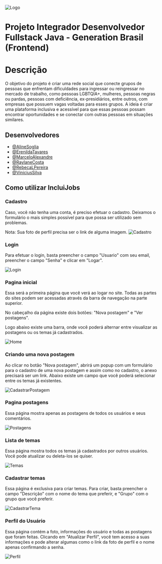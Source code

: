 
![Logo](https://media.discordapp.net/attachments/1094735633810997421/1113462405985480824/logoIncluiJobs2_1atual.png?width=449&height=116)


# Projeto Integrador Desenvolvedor Fullstack Java - Generation Brasil (Frontend)

# Descrição

O objetivo do projeto é criar uma rede social que conecte grupos de pessoas que enfrentam dificuldades para ingressar ou reingressar no mercado de trabalho, como pessoas LGBTQIA+, mulheres, pessoas negras ou pardas, pessoas com deficiência, ex-presidiários, entre outros, com empresas que possuem vagas voltadas para esses grupos. A ideia é criar uma plataforma inclusiva e acessível para que essas pessoas possam encontrar oportunidades e se conectar com outras pessoas em situações similares.


## Desenvolvedores

- [@AlineSoglia](https://github.com/alinesoglia)
- [@ErenildaTavares](https://github.com/ErenildaTavares)
- [@MarceloAlexandre](https://github.com/celoselado)
- [@RaylaneCosta](https://github.com/yarsico)
- [@RebecaLPereira](https://github.com/RebecaLPereira)
- [@ViniciusSilva](https://github.com/VinnyPC)

## Como utilizar IncluiJobs

### Cadastro
Caso, você não tenha uma conta, é preciso efetuar o cadastro. Deixamos o formulário o mais simples possível para que possa ser utilizado sem problemas.

Nota: Sua foto de perfil precisa ser o link de alguma imagem.
![Cadastro](https://i.postimg.cc/yN3dN0Bx/image.png)

### Login

Para efetuar o login, basta preencher o campo "Usuario" com seu email, preencher o campo "Senha" e clicar em "Logar".

![Login](https://i.postimg.cc/MpdRB7hY/image.png)

### Pagina inicial

Essa será a primeira página que você verá ao logar no site. Todas as partes do sites podem ser acessadas através da barra de navegação na parte superior.

No cabeçalho da página existe dois botões: "Nova postagem" e "Ver postagens".

Logo abaixo existe uma barra, onde você poderá alternar entre visualizar as postagens ou os temas já cadastrados.

![Home](https://i.postimg.cc/B6Nd9wyK/image.png)

### Criando uma nova postagem

Ao clicar no botão "Nova postagem", abrirá um popup com um formulário para o cadastro de uma nova postagem e assim como no cadastro, o anexo precisará ser um link. Abaixo existe um campo que você poderá selecionar entre os temas já existentes.

![CadastrarPostagem](https://i.postimg.cc/nLGWBPnP/image.png)

### Pagina postagens

Essa página mostra apenas as postagens de todos os usuários e seus comentários.

![Postagens](https://i.postimg.cc/QxFvwmqF/image.png)

### Lista de temas

Essa página mostra todos os temas já cadastrados por outros usuários. Você pode atualizar ou deleta-los se quiser.

![Temas](https://i.postimg.cc/0jFX9gCb/image.pngg)

### Cadastrar temas

Essa página é exclusiva para criar temas. Para criar, basta preencher o campo "Descrição" com o nome do tema que preferir, e "Grupo" com o grupo que você preferir.

![CadastrarTema](https://i.postimg.cc/sgFH8rXL/image.png)

### Perfil do Usuário

Essa página contém a foto, informações do usuário e todas as postagens que foram feitas. Clicando em "Atualizar Perfil", você tem acesso a suas informações e pode alterar algumas como o link da foto de perfil e o nome apenas confirmando a senha.

![Perfil](https://i.postimg.cc/hjtWZBjm/image.png)




